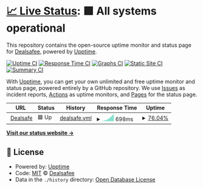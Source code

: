 # [📈 Live Status](https://Dealsafee.github.io/ds-uptime): <!--live status--> **🟩 All systems operational**

This repository contains the open-source uptime monitor and status page for [Dealsafee](https://Dealsafee.github.io/ds-uptime), powered by [Upptime](https://github.com/upptime/upptime).

[![Uptime CI](https://github.com/Dealsafee/ds-uptime/workflows/Uptime%20CI/badge.svg)](https://github.com/Dealsafee/ds-uptime/actions?query=workflow%3A%22Uptime+CI%22)
[![Response Time CI](https://github.com/Dealsafee/ds-uptime/workflows/Response%20Time%20CI/badge.svg)](https://github.com/Dealsafee/ds-uptime/actions?query=workflow%3A%22Response+Time+CI%22)
[![Graphs CI](https://github.com/Dealsafee/ds-uptime/workflows/Graphs%20CI/badge.svg)](https://github.com/Dealsafee/ds-uptime/actions?query=workflow%3A%22Graphs+CI%22)
[![Static Site CI](https://github.com/Dealsafee/ds-uptime/workflows/Static%20Site%20CI/badge.svg)](https://github.com/Dealsafee/ds-uptime/actions?query=workflow%3A%22Static+Site+CI%22)
[![Summary CI](https://github.com/Dealsafee/ds-uptime/workflows/Summary%20CI/badge.svg)](https://github.com/Dealsafee/ds-uptime/actions?query=workflow%3A%22Summary+CI%22)

With [Upptime](https://upptime.js.org), you can get your own unlimited and free uptime monitor and status page, powered entirely by a GitHub repository. We use [Issues](https://github.com/Dealsafee/ds-uptime/issues) as incident reports, [Actions](https://github.com/Dealsafee/ds-uptime/actions) as uptime monitors, and [Pages](https://Dealsafee.github.io/ds-uptime) for the status page.

<!--start: status pages-->
<!-- This summary is generated by Upptime (https://github.com/upptime/upptime) -->
<!-- Do not edit this manually, your changes will be overwritten -->
<!-- prettier-ignore -->
| URL | Status | History | Response Time | Uptime |
| --- | ------ | ------- | ------------- | ------ |
| <img alt="" src="https://favicons.githubusercontent.com/www.dealsafe.in" height="13"> [Dealsafe](https://www.dealsafe.in/) | 🟩 Up | [dealsafe.yml](https://github.com/Dealsafee/ds-uptime/commits/HEAD/history/dealsafe.yml) | <details><summary><img alt="Response time graph" src="./graphs/dealsafe/response-time-week.png" height="20"> 698ms</summary><br><a href="https://Dealsafee.github.io/ds-uptime/history/dealsafe"><img alt="Response time 698" src="https://img.shields.io/endpoint?url=https%3A%2F%2Fraw.githubusercontent.com%2FDealsafee%2Fds-uptime%2FHEAD%2Fapi%2Fdealsafe%2Fresponse-time.json"></a><br><a href="https://Dealsafee.github.io/ds-uptime/history/dealsafe"><img alt="24-hour response time 434" src="https://img.shields.io/endpoint?url=https%3A%2F%2Fraw.githubusercontent.com%2FDealsafee%2Fds-uptime%2FHEAD%2Fapi%2Fdealsafe%2Fresponse-time-day.json"></a><br><a href="https://Dealsafee.github.io/ds-uptime/history/dealsafe"><img alt="7-day response time 698" src="https://img.shields.io/endpoint?url=https%3A%2F%2Fraw.githubusercontent.com%2FDealsafee%2Fds-uptime%2FHEAD%2Fapi%2Fdealsafe%2Fresponse-time-week.json"></a><br><a href="https://Dealsafee.github.io/ds-uptime/history/dealsafe"><img alt="30-day response time 698" src="https://img.shields.io/endpoint?url=https%3A%2F%2Fraw.githubusercontent.com%2FDealsafee%2Fds-uptime%2FHEAD%2Fapi%2Fdealsafe%2Fresponse-time-month.json"></a><br><a href="https://Dealsafee.github.io/ds-uptime/history/dealsafe"><img alt="1-year response time 698" src="https://img.shields.io/endpoint?url=https%3A%2F%2Fraw.githubusercontent.com%2FDealsafee%2Fds-uptime%2FHEAD%2Fapi%2Fdealsafe%2Fresponse-time-year.json"></a></details> | <details><summary><a href="https://Dealsafee.github.io/ds-uptime/history/dealsafe">76.04%</a></summary><a href="https://Dealsafee.github.io/ds-uptime/history/dealsafe"><img alt="All-time uptime 76.04%" src="https://img.shields.io/endpoint?url=https%3A%2F%2Fraw.githubusercontent.com%2FDealsafee%2Fds-uptime%2FHEAD%2Fapi%2Fdealsafe%2Fuptime.json"></a><br><a href="https://Dealsafee.github.io/ds-uptime/history/dealsafe"><img alt="24-hour uptime 100.00%" src="https://img.shields.io/endpoint?url=https%3A%2F%2Fraw.githubusercontent.com%2FDealsafee%2Fds-uptime%2FHEAD%2Fapi%2Fdealsafe%2Fuptime-day.json"></a><br><a href="https://Dealsafee.github.io/ds-uptime/history/dealsafe"><img alt="7-day uptime 76.04%" src="https://img.shields.io/endpoint?url=https%3A%2F%2Fraw.githubusercontent.com%2FDealsafee%2Fds-uptime%2FHEAD%2Fapi%2Fdealsafe%2Fuptime-week.json"></a><br><a href="https://Dealsafee.github.io/ds-uptime/history/dealsafe"><img alt="30-day uptime 76.04%" src="https://img.shields.io/endpoint?url=https%3A%2F%2Fraw.githubusercontent.com%2FDealsafee%2Fds-uptime%2FHEAD%2Fapi%2Fdealsafe%2Fuptime-month.json"></a><br><a href="https://Dealsafee.github.io/ds-uptime/history/dealsafe"><img alt="1-year uptime 76.04%" src="https://img.shields.io/endpoint?url=https%3A%2F%2Fraw.githubusercontent.com%2FDealsafee%2Fds-uptime%2FHEAD%2Fapi%2Fdealsafe%2Fuptime-year.json"></a></details>

<!--end: status pages-->

[**Visit our status website →**](https://Dealsafee.github.io/ds-uptime)

## 📄 License

- Powered by: [Upptime](https://github.com/upptime/upptime)
- Code: [MIT](./LICENSE) © [Dealsafee](https://Dealsafee.github.io/ds-uptime)
- Data in the `./history` directory: [Open Database License](https://opendatacommons.org/licenses/odbl/1-0/)
